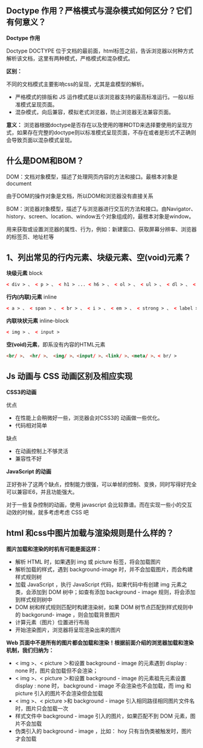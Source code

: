 ##  Doctype 作用？严格模式与混杂模式如何区分？它们有何意义？



 **Doctype 作用**

Doctype DOCTYPE 位于文档的最前面，html标签之前，告诉浏览器以何种方式解析该文档，这里有两种模式，严格模式和混杂模式。

**区别：**

不同的文档模式主要影响css的呈现，尤其是盒模型的解析。

+ 严格模式的排版和 JS 运作模式是以该浏览器支持的最高标准运行。一般以标准模式呈现页面。
+ 混杂模式，向后兼容，模拟老式浏览器，防止浏览器无法兼容页面。

**意义：**
浏览器根据doctype是否存在以及使用的哪种DTD来选择要使用的呈现方式，如果存在完整的doctype则以标准模式呈现页面，不存在或者是形式不正确则会导致页面以混杂模式呈现。

## 什么是DOM和BOM？



DOM：文档对象模型，描述了处理网页内容的方法和接口。最根本对象是document

由于DOM的操作对象是文档，所以DOM和浏览器没有直接关系

 

BOM：浏览器对象模型，描述了与浏览器进行交互的方法和接口。由Navigator、history、screen、location、window五个对象组成的，最根本对象是window。

用来获取或设置浏览器的属性、行为，例如：新建窗口、获取屏幕分辨率、浏览器的标签页、地址栏等

## **1、列出常见的行内元素、块级元素、空(void)元素？**

**块级元素**  block

```html
< div > 、 < p > 、 < h1 > ... < h6 > 、 < ol > 、 < ul > 、 < dl > 、 < table > 、 <address > 、 < blockquote >  、 < form >
```

**行内(内联)元素**  inline

```html
< a > 、 < span > 、 < br > 、 < i > 、 < em > 、 < strong > 、 < label > 、 < q > 、 <var > 、 < cite > 、 < code >
```

**内联块状元素** inline-block

```html
< img > 、 < input >
```

**空(void)元素**，即系没有内容的HTML元素

```html
<br/ >、 <hr/ >、 <img/ >、<input/ >、<link/ >、<meta/ >、< br/ >
```





## Js 动画与 CSS 动画区别及相应实现

**CSS3的动画**

优点

+ 在性能上会稍微好一些，浏览器会对CSS3的 动画做一些优化。
+ 代码相对简单

缺点

+ 在动画控制上不够灵活
+ 兼容性不好

 

**JavaScript 的动画**

正好弥补了这两个缺点，控制能力很强，可以单帧的控制、变换，同时写得好完全可以兼容IE6，并且功能强大。

对于一些复杂控制的动画，使用 javascript 会比较靠谱。而在实现一些小的交互动效的时候，就多考虑考虑 CSS 吧

## html 和css中图片加载与渲染规则是什么样的？

**图片加载和渲染的时机有可能是面这样：**

+ 解析 HTML 时，如果遇到 img 或 picture 标签，将会加载图片
+ 解析加载的样式，遇到 background-image 时，并不会加载图片，而会构建样式规则树
+ 加载 JavaScript ，执行 JavaScript 代码，如果代码中有创建 img 元素之类，会添加到 DOM 树中；如查有添加 background - image 规则，将会添加到样式规则树中
+ DOM 树和样式规则匹配时构建渲染树，如果 DOM 树节点匹配到样式规则中的 backgorund- image ，则会加载背景图片
+ 计算元素（图片）位置进行布局
+ 开始渲染图片，浏览器将呈现渲染出来的图片

 **Web 页面中不是所有的图片都会加载和渲染！根据前面介绍的浏览器加载和渲染机制，我们归纳为：**

+ < img >、< picture ＞和设置 background - image 的元素遇到 display : none 时，图片会加载但不会渲染；
+ < img >、< picture ＞和设置 background - image 的元素祖先元素设置 display : none 时， background - image 不会渲染也不会加载，而 img 和 picture 引入的图片不会渲染但会加载
+ < img >、< picture >和 background - image 引入相同路径相同图片文件名时，图片只会加载一次
+ 样式文件中 background - image 引入的图片，如果匹配不到 DOM 元素，图片不会加载
+ 伪类引入的 background - image ，比如： hoy 只有当伪类被触发时，图片才会加载
